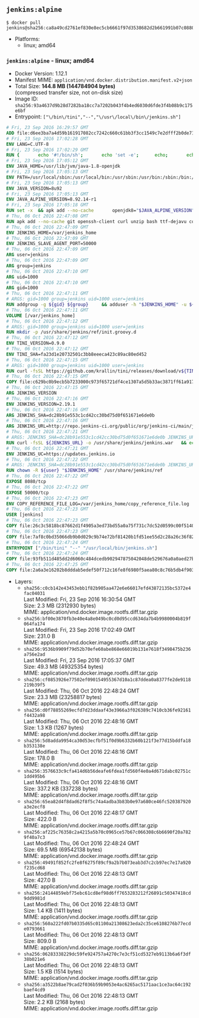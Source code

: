 ## `jenkins:alpine`

```console
$ docker pull jenkins@sha256:ca8a49cd2761ef830e8ec5cb6661f97d3538682d2b661991b07c08807a4bb9ce
```

-	Platforms:
	-	linux; amd64

### `jenkins:alpine` - linux; amd64

-	Docker Version: 1.12.1
-	Manifest MIME: `application/vnd.docker.distribution.manifest.v2+json`
-	Total Size: **144.8 MB (144784904 bytes)**  
	(compressed transfer size, not on-disk size)
-	Image ID: `sha256:93a4637d9b28d7282ba18cc7a7202b043f4b4ed6030d6fde3f4b08b9c175e6bf`
-	Entrypoint: `["\/bin\/tini","--","\/usr\/local\/bin\/jenkins.sh"]`

```dockerfile
# Fri, 23 Sep 2016 16:29:57 GMT
ADD file:d6ee3ba7a4d59b161917082cc7242c660c61bb3f3cc1549c7e2dfff2b0de7104 in / 
# Fri, 23 Sep 2016 17:02:28 GMT
ENV LANG=C.UTF-8
# Fri, 23 Sep 2016 17:02:29 GMT
RUN { 		echo '#!/bin/sh'; 		echo 'set -e'; 		echo; 		echo 'dirname "$(dirname "$(readlink -f "$(which javac || which java)")")"'; 	} > /usr/local/bin/docker-java-home 	&& chmod +x /usr/local/bin/docker-java-home
# Fri, 23 Sep 2016 17:05:12 GMT
ENV JAVA_HOME=/usr/lib/jvm/java-1.8-openjdk
# Fri, 23 Sep 2016 17:05:13 GMT
ENV PATH=/usr/local/sbin:/usr/local/bin:/usr/sbin:/usr/bin:/sbin:/bin:/usr/lib/jvm/java-1.8-openjdk/jre/bin:/usr/lib/jvm/java-1.8-openjdk/bin
# Fri, 23 Sep 2016 17:05:13 GMT
ENV JAVA_VERSION=8u92
# Fri, 23 Sep 2016 17:05:13 GMT
ENV JAVA_ALPINE_VERSION=8.92.14-r1
# Fri, 23 Sep 2016 17:05:18 GMT
RUN set -x 	&& apk add --no-cache 		openjdk8="$JAVA_ALPINE_VERSION" 	&& [ "$JAVA_HOME" = "$(docker-java-home)" ]
# Thu, 06 Oct 2016 22:47:08 GMT
RUN apk add --no-cache git openssh-client curl unzip bash ttf-dejavu coreutils
# Thu, 06 Oct 2016 22:47:09 GMT
ENV JENKINS_HOME=/var/jenkins_home
# Thu, 06 Oct 2016 22:47:09 GMT
ENV JENKINS_SLAVE_AGENT_PORT=50000
# Thu, 06 Oct 2016 22:47:09 GMT
ARG user=jenkins
# Thu, 06 Oct 2016 22:47:09 GMT
ARG group=jenkins
# Thu, 06 Oct 2016 22:47:10 GMT
ARG uid=1000
# Thu, 06 Oct 2016 22:47:10 GMT
ARG gid=1000
# Thu, 06 Oct 2016 22:47:11 GMT
# ARGS: gid=1000 group=jenkins uid=1000 user=jenkins
RUN addgroup -g ${gid} ${group}     && adduser -h "$JENKINS_HOME" -u ${uid} -G ${group} -s /bin/bash -D ${user}
# Thu, 06 Oct 2016 22:47:11 GMT
VOLUME [/var/jenkins_home]
# Thu, 06 Oct 2016 22:47:12 GMT
# ARGS: gid=1000 group=jenkins uid=1000 user=jenkins
RUN mkdir -p /usr/share/jenkins/ref/init.groovy.d
# Thu, 06 Oct 2016 22:47:12 GMT
ENV TINI_VERSION=0.9.0
# Thu, 06 Oct 2016 22:47:12 GMT
ENV TINI_SHA=fa23d1e20732501c3bb8eeeca423c89ac80ed452
# Thu, 06 Oct 2016 22:47:15 GMT
# ARGS: gid=1000 group=jenkins uid=1000 user=jenkins
RUN curl -fsSL https://github.com/krallin/tini/releases/download/v${TINI_VERSION}/tini-static -o /bin/tini && chmod +x /bin/tini   && echo "$TINI_SHA  /bin/tini" | sha1sum -c -
# Thu, 06 Oct 2016 22:47:15 GMT
COPY file:c629bc0b9ecb5b7233000c973f65721df4ce1307a5d5b33ac3871ff61a9172ff in /usr/share/jenkins/ref/init.groovy.d/tcp-slave-agent-port.groovy 
# Thu, 06 Oct 2016 22:47:15 GMT
ARG JENKINS_VERSION
# Thu, 06 Oct 2016 22:47:16 GMT
ENV JENKINS_VERSION=2.19.1
# Thu, 06 Oct 2016 22:47:16 GMT
ARG JENKINS_SHA=dc28b91e553c1cd42cc30bd75d0f651671e6de0b
# Thu, 06 Oct 2016 22:47:16 GMT
ARG JENKINS_URL=http://repo.jenkins-ci.org/public/org/jenkins-ci/main/jenkins-war/2.19.1/jenkins-war-2.19.1.war
# Thu, 06 Oct 2016 22:47:21 GMT
# ARGS: JENKINS_SHA=dc28b91e553c1cd42cc30bd75d0f651671e6de0b JENKINS_URL=http://repo.jenkins-ci.org/public/org/jenkins-ci/main/jenkins-war/2.19.1/jenkins-war-2.19.1.war gid=1000 group=jenkins uid=1000 user=jenkins
RUN curl -fsSL ${JENKINS_URL} -o /usr/share/jenkins/jenkins.war   && echo "${JENKINS_SHA}  /usr/share/jenkins/jenkins.war" | sha1sum -c -
# Thu, 06 Oct 2016 22:47:21 GMT
ENV JENKINS_UC=https://updates.jenkins.io
# Thu, 06 Oct 2016 22:47:22 GMT
# ARGS: JENKINS_SHA=dc28b91e553c1cd42cc30bd75d0f651671e6de0b JENKINS_URL=http://repo.jenkins-ci.org/public/org/jenkins-ci/main/jenkins-war/2.19.1/jenkins-war-2.19.1.war gid=1000 group=jenkins uid=1000 user=jenkins
RUN chown -R ${user} "$JENKINS_HOME" /usr/share/jenkins/ref
# Thu, 06 Oct 2016 22:47:22 GMT
EXPOSE 8080/tcp
# Thu, 06 Oct 2016 22:47:22 GMT
EXPOSE 50000/tcp
# Thu, 06 Oct 2016 22:47:23 GMT
ENV COPY_REFERENCE_FILE_LOG=/var/jenkins_home/copy_reference_file.log
# Thu, 06 Oct 2016 22:47:23 GMT
USER [jenkins]
# Thu, 06 Oct 2016 22:47:23 GMT
COPY file:26c3c5818bc87662d1f4905a3ed73bd55a0a75f731c7dc52d0599c00f51408e9 in /usr/local/bin/jenkins-support 
# Thu, 06 Oct 2016 22:47:23 GMT
COPY file:7af8c0bd35066db9b0d029c9b74e72bf81420b1fd51ee55d2c28a26c36f829dd in /usr/local/bin/jenkins.sh 
# Thu, 06 Oct 2016 22:47:24 GMT
ENTRYPOINT ["/bin/tini" "--" "/usr/local/bin/jenkins.sh"]
# Thu, 06 Oct 2016 22:47:24 GMT
COPY file:93fb511d485dd2d6060c484dcedb902947875042048de529676a0a0aed27b5a3 in /usr/local/bin/plugins.sh 
# Thu, 06 Oct 2016 22:47:25 GMT
COPY file:2a6a3e16202b8dddab5edef50f712c16fe8f6980f5aea80c8c76b5db4f903913 in /usr/local/bin/install-plugins.sh 
```

-	Layers:
	-	`sha256:c0cb142e43453ebb1f82b905aa472e6e66017efd43872135bc5372e4fac04031`  
		Last Modified: Fri, 23 Sep 2016 16:30:54 GMT  
		Size: 2.3 MB (2312930 bytes)  
		MIME: application/vnd.docker.image.rootfs.diff.tar.gzip
	-	`sha256:bf00e3870fb3e40e4a8e049bc0cd0d95ccd634da7b4b9980004b819f064fa174`  
		Last Modified: Fri, 23 Sep 2016 17:02:49 GMT  
		Size: 231.0 B  
		MIME: application/vnd.docker.image.rootfs.diff.tar.gzip
	-	`sha256:9536b9909f79d52b70efe60abe868e66019b131e7618f3498475b236a756e2ad`  
		Last Modified: Fri, 23 Sep 2016 17:05:37 GMT  
		Size: 49.3 MB (49325354 bytes)  
		MIME: application/vnd.docker.image.rootfs.diff.tar.gzip
	-	`sha256:cf0853926e77502ef090154955367d10a1c87ddea0a8377fe2de9118219b39f5`  
		Last Modified: Thu, 06 Oct 2016 22:48:24 GMT  
		Size: 23.3 MB (23258817 bytes)  
		MIME: application/vnd.docker.image.rootfs.diff.tar.gzip
	-	`sha256:d0f78855269ecfd7d23ddaaf43e3966a3f026389c7410cb36fe92161f4432a98`  
		Last Modified: Thu, 06 Oct 2016 22:48:16 GMT  
		Size: 1.3 KB (1267 bytes)  
		MIME: application/vnd.docker.image.rootfs.diff.tar.gzip
	-	`sha256:5d8adda9954ca30d53ecfbf51f0d9b6332b60b121f3e77d15bddfa18b353138e`  
		Last Modified: Thu, 06 Oct 2016 22:48:16 GMT  
		Size: 178.0 B  
		MIME: application/vnd.docker.image.rootfs.diff.tar.gzip
	-	`sha256:3576633c9cfa414d6b56deafe6fdea1fd560f4e0a4d671dabc02751c1dd495b6`  
		Last Modified: Thu, 06 Oct 2016 22:48:16 GMT  
		Size: 337.2 KB (337238 bytes)  
		MIME: application/vnd.docker.image.rootfs.diff.tar.gzip
	-	`sha256:65ea82d4f8dad62f8f5c74a4adba3b83b0e97a680ce46fc520387920a3e2ecf8`  
		Last Modified: Thu, 06 Oct 2016 22:48:17 GMT  
		Size: 422.0 B  
		MIME: application/vnd.docker.image.rootfs.diff.tar.gzip
	-	`sha256:af225c76358c2a4215a5b70c0965ce57b67c066308c6b6690f20a7829f40a7c3`  
		Last Modified: Thu, 06 Oct 2016 22:48:24 GMT  
		Size: 69.5 MB (69542138 bytes)  
		MIME: application/vnd.docker.image.rootfs.diff.tar.gzip
	-	`sha256:49491f852fc2fe8f6275f89cf9a2b7b073eab3d7c2cb97ec7e17a920f235cd68`  
		Last Modified: Thu, 06 Oct 2016 22:48:13 GMT  
		Size: 427.0 B  
		MIME: application/vnd.docker.image.rootfs.diff.tar.gzip
	-	`sha256:24144859ebf75ebc61cd8ef98d6ff7653283212f26891c50347418cd9dd9981d`  
		Last Modified: Thu, 06 Oct 2016 22:48:13 GMT  
		Size: 1.4 KB (1411 bytes)  
		MIME: application/vnd.docker.image.rootfs.diff.tar.gzip
	-	`sha256:560a222fd07b0335d65c01100a21308623eda2c35ce6108276b77ecde0793661`  
		Last Modified: Thu, 06 Oct 2016 22:48:13 GMT  
		Size: 809.0 B  
		MIME: application/vnd.docker.image.rootfs.diff.tar.gzip
	-	`sha256:06283338229dc59fe924757a4270c7e3cf51cd5327eb9113b6a6f3df38b021e6`  
		Last Modified: Thu, 06 Oct 2016 22:48:13 GMT  
		Size: 1.5 KB (1514 bytes)  
		MIME: application/vnd.docker.image.rootfs.diff.tar.gzip
	-	`sha256:a3522b8ae79cad2f036b59b9053e4ac6265ac5171aac1ce3ac64c192baef4cd9`  
		Last Modified: Thu, 06 Oct 2016 22:48:13 GMT  
		Size: 2.2 KB (2168 bytes)  
		MIME: application/vnd.docker.image.rootfs.diff.tar.gzip
